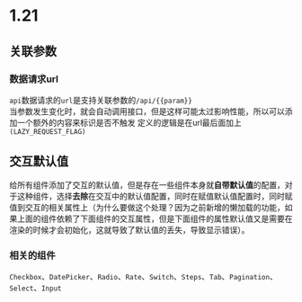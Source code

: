 # 1.21  

## 关联参数

### 数据请求url 
  `api`数据请求的`url`是支持关联参数的`/api/{{param}}`  
  当参数发生变化时，就会自动调用接口，但是这样可能太过影响性能，所以可以添加一个额外的内容来标识是否不触发
  定义的逻辑是在url最后面加上`(LAZY_REQUEST_FLAG)`

## 交互默认值  
  给所有组件添加了交互的默认值，但是存在一些组件本身就**自带默认值**的配置，对于这种组件，选择**去除**在交互中的默认值配置，同时在赋值默认值配置时，同时赋值到交互的相关属性上（为什么要做这个处理？因为之前新增的懒加载的功能，如果上面的组件依赖了下面组件的交互属性，但是下面组件的属性默认值又是需要在渲染的时候才会初始化，这就导致了默认值的丢失，导致显示错误）。
### 相关的组件
  `Checkbox`、`DatePicker`、`Radio`、`Rate`、`Switch`、`Steps`、`Tab`、`Pagination`、`Select`、`Input`